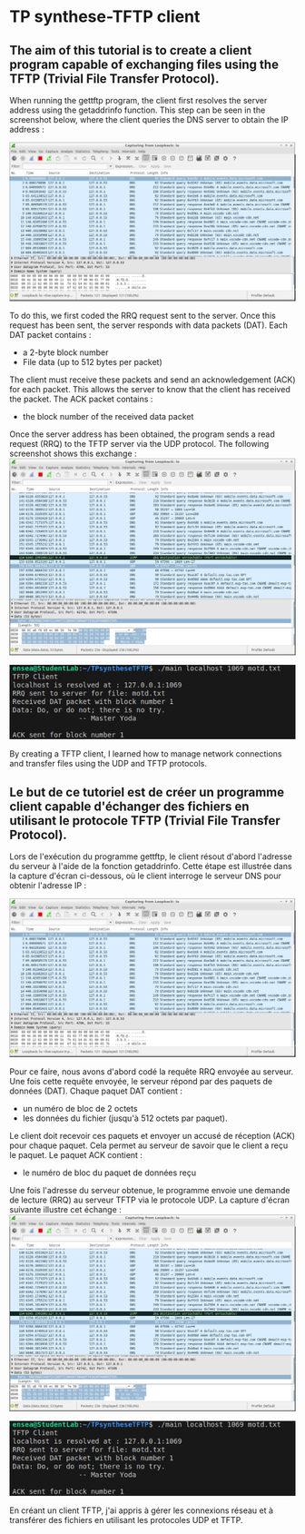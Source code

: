 # TP synthese-TFTP client

## The aim of this tutorial is to create a client program capable of exchanging files using the TFTP (Trivial File Transfer Protocol).

When running the gettftp program, the client first resolves the server address using the getaddrinfo function. This step can be seen in the screenshot below, where the client queries the DNS server to obtain the IP address :

![Verification Wireshark](verificationwireshark.PNG)

To do this, we first coded the RRQ request sent to the server. 
Once this request has been sent, the server responds with data packets (DAT). 
Each DAT packet contains :
- a 2-byte block number
- File data (up to 512 bytes per packet)
  
The client must receive these packets and send an acknowledgement (ACK) for each packet. This allows the server to know that the client has received the packet.
The ACK packet contains :
- the block number of the received data packet

Once the server address has been obtained, the program sends a read request (RRQ) to the TFTP server via the UDP protocol. The following screenshot shows this exchange : 
![question4](Q4B2.PNG)

![question 4 terminal](Q4B.PNG)

By creating a TFTP client, I learned how to manage network connections and transfer files using the UDP and TFTP protocols.

## Le but de ce tutoriel est de créer un programme client capable d'échanger des fichiers en utilisant le protocole TFTP (Trivial File Transfer Protocol).

Lors de l'exécution du programme gettftp, le client résout d'abord l'adresse du serveur à l'aide de la fonction getaddrinfo. Cette étape est illustrée dans la capture d'écran ci-dessous, où le client interroge le serveur DNS pour obtenir l'adresse IP :

![Vérification Wireshark](verificationwireshark.PNG)

Pour ce faire, nous avons d'abord codé la requête RRQ envoyée au serveur. 
Une fois cette requête envoyée, le serveur répond par des paquets de données (DAT). 
Chaque paquet DAT contient :
- un numéro de bloc de 2 octets
- les données du fichier (jusqu'à 512 octets par paquet).
  
Le client doit recevoir ces paquets et envoyer un accusé de réception (ACK) pour chaque paquet. Cela permet au serveur de savoir que le client a reçu le paquet.
Le paquet ACK contient :
- le numéro de bloc du paquet de données reçu

Une fois l'adresse du serveur obtenue, le programme envoie une demande de lecture (RRQ) au serveur TFTP via le protocole UDP. La capture d'écran suivante illustre cet échange : 
![question4](Q4B2.PNG)

![question 4 terminal](Q4B.PNG)

En créant un client TFTP, j'ai appris à gérer les connexions réseau et à transférer des fichiers en utilisant les protocoles UDP et TFTP.
